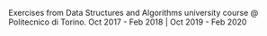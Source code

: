 Exercises from Data Structures and Algorithms university course @ Politecnico di Torino. Oct 2017 - Feb 2018 | Oct 2019 - Feb 2020